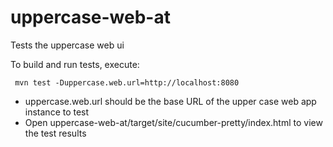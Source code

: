 # uppercase-web-at
Tests the uppercase web ui

To build and run tests, execute:

     mvn test -Duppercase.web.url=http://localhost:8080

* uppercase.web.url should be the base URL of the upper case web app instance to test
* Open uppercase-web-at/target/site/cucumber-pretty/index.html to view the test results